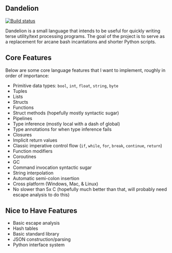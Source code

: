 Dandelion
---
[![Build status](https://ci.appveyor.com/api/projects/status/79b9d994jw1dme7n?svg=true)](https://ci.appveyor.com/project/zdandoh/ahead)

Dandelion is a small language that intends to be useful for quickly writing terse utility/text processing programs. The goal of the project is to serve as a replacement for arcane bash incantations and shorter Python scripts.

Core Features
---
Below are some core language features that I want to implement, roughly in order of importance:

- Primitive data types: `bool`, `int`, `float`, `string`, `byte`
- Tuples
- Lists
- Structs
- Functions
- Struct methods (hopefully mostly syntactic sugar)
- Pipelines
- Type inference (mostly local with a dash of global)
- Type annotations for when type inference fails
- Closures
- Implicit return values
- Classic imperative control flow (`if`, `while`, `for`, `break`, `continue`, `return`)
- Function modifiers
- Coroutines
- GC
- Command invocation syntactic sugar
- String interpolation
- Automatic semi-colon insertion
- Cross platform (Windows, Mac, & Linux)
- No slower than 5x C (hopefully much better than that, will probably need escape analysis to do this)

Nice to Have Features
---
- Basic escape analysis
- Hash tables
- Basic standard library
- JSON construction/parsing
- Python interface system
